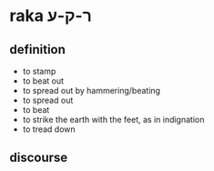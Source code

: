 # raka ר-ק-ע

## definition

- to stamp
- to beat out
- to spread out by hammering/beating
- to spread out
- to beat
- to strike the earth with the feet, as in indignation
- to tread down

## discourse